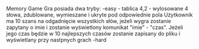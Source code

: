 Memory Game
Gra posiada dwa tryby:
-easy - tablica 4,2 - wylosowane 4 słowa, zdublowane, wymieszane i ukryte pod odpowiednie pola
Użytkownik ma 10 szans na odgadnięcie wszystkich słów, jeżeli wygra zostanie zapytany o imie i zostanie wyświetlony komunikat "imie" - "czas". Jeżeli jego czas będzie w 10 najlepszych czasów zostanie zapisany do pliku i wyświetlany przy nastpnych grach
-hard 
